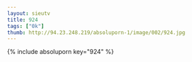 ```yaml
--- 
layout: sieutv
title: 924
tags: ["0k"]
thumb: http://94.23.248.219/absoluporn-1/image/002/924.jpg
---
```

{% include absoluporn key="924" %} 
